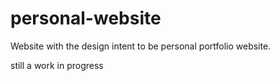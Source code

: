 # personal-website

Website with the design intent to be personal portfolio website.

still a work in progress
